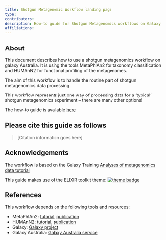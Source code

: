 ```yaml
---
title: Shotgun Metagenomic Workflow landing page
type: 
contributors: 
description: How-to guide for Shotgun Metagenomics workflows on Galaxy Australia.
affiliations: 
---
```



## About 

This document describes how to use a shotgun metagenomics workflow on galaxy Australia. It is using the tools MetaPhlAn2 for taxonomy classification and HUMAnN2 for functional profiling of the metagenomes.  

The aim of this workflow is to handle the routine part of shotgun metagenomics data processing.  

This workflow represents just one way of processing data for a ‘typical’ shotgun metagenomics experiment – there are many other options!  

The how-to guide is available [here](scrnaseq_wf_guide.html)


## Please cite this guide as follows

> [Citation information goes here]


## Acknowledgements

The workflow is based on the Galaxy Training [Analyses of metagenomics data tutorial](https://training.galaxyproject.org/training-material/topics/metagenomics/tutorials/general-tutorial/tutorial.html#shotgun-metagenomics-data)

This guide makes use of the ELIXIR toolkit theme: [![theme badge](https://img.shields.io/badge/ELIXIR%20toolkit%20theme-jekyll-blue?color=0d6efd)](https://github.com/ELIXIR-Belgium/elixir-toolkit-theme)


## References

This workflow depends on the following tools and resources:
* MetaPhlAn2: [tutorial](https://github.com/biobakery/biobakery/wiki/metaphlan2), [publication](https://www.nature.com/articles/nmeth.3589)
* HUMAnN2: [tutorial](https://github.com/biobakery/biobakery/wiki/humann2), [publication](https://www.nature.com/articles/s41592-018-0176-y)
* Galaxy: [Galaxy project](https://galaxyproject.org/) 
* Galaxy Australia: [Galaxy Australia service](https://usegalaxy.org.au/)
